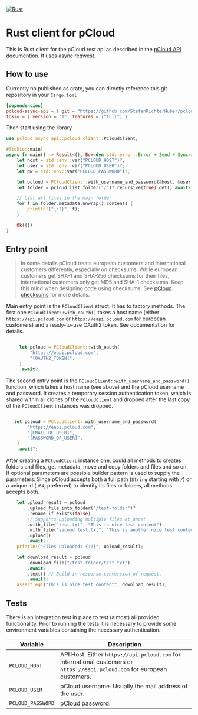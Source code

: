 [![Rust](https://github.com/StefanRichterHuber/pcloud-async-api/actions/workflows/rust.yml/badge.svg?branch=main)](https://github.com/StefanRichterHuber/pcloud-async-api/actions/workflows/rust.yml)

# Rust client for pCloud

This is Rust client for the pCloud rest api as described in the [pCloud API documention](https://docs.pcloud.com/). It uses async reqwest.

## How to use

Currently no published as crate, you can directly reference this git repository in your `Cargo.toml`

```toml
[dependencies]
pcloud-async-api = { git = "https://github.com/StefanRichterHuber/pcloud-async-api" }
tokio = { version = "1", features = ["full"] }

```

Then start using the library

```rust
use pcloud_async_api::pcloud_client::PCloudClient;

#[tokio::main]
async fn main() -> Result<(), Box<dyn std::error::Error + Send + Sync>> {
    let host = std::env::var("PCLOUD_HOST")?;
    let user = std::env::var("PCLOUD_USER")?;
    let pw = std::env::var("PCLOUD_PASSWORD")?;

    let pcloud = PCloudClient::with_username_and_password(&host, &user, &pw).await?;
    let folder = pcloud.list_folder("/")?.recursive(true).get().await?;

    // List all files in the main folder
    for f in folder.metadata.unwrap().contents {
        println!("{:?}", f);
    }

    Ok(())
}

```

## Entry point

> In some details pCloud treats european customers and international customers differently, especially on checksums. While european customers get SHA-1 and SHA-256 checksums for their files, international customers only get MD5 and SHA-1 checksums. Keep this mind when designing code using checksums. See [pCloud checksums](https://docs.pcloud.com/methods/file/checksumfile.html) for more details.

Main entry point is the `PCloudClient` struct. It has to factory methods. The first one `PCloudClient::with_oauth()` takes a host name (either `https://api.pcloud.com` or `https://eapi.pcloud.com` for european customers) and a ready-to-use OAuth2 token. See documentation for details.

```rust

     let pcloud = PCloudClient::with_oauth(
         "https://eapi.pcloud.com",
         "[OAUTH2_TOKEN]",
     )
     .await?;
```

The second entry point is the `PCloudClient::with_username_and_password()` function, which takes a host name (see above) and the pCloud username and password. It creates a temporary session authentication token, which is shared within all clones of the `PCloudClient` and dropped after the last copy of the `PCloudClient` instances was dropped.

```rust

   let pcloud = PCloudClient::with_username_and_password(
        "https://eapi.pcloud.com",
        "[EMAIL_OF_USER]",
        "[PASSWORD_OF_USER]",
    )
    .await?;
```

After creating a `PCloudClient` instance one, could all methods to creates folders and files, get metadata, move and copy folders and files and so on. If optional parameters are possible builder pattern is used to supply the parameters.
Since pCloud accepts both a full path (`String` starting with `/`) or a unique id (`u64`, preferred) to identify its files or folders, all methods accepts both.

```rust
    let upload_result = pcloud
        .upload_file_into_folder("/test-folder")?
        .rename_if_exists(false)
        // Supports uploading multiple files at once!
        .with_file("test.txt", "This is nice test content") 
        .with_file("second test.txt", "This is another nice test content")
        .upload()
        .await?;
    println!("Files uploaded: {:?}", upload_result);

```

```rust
    let download_result = pcloud
        .download_file("/test-folder/test.txt")
        .await?
        .text() // Build-in response conversion of reqwest.
        .await?;
    assert_eq!("This is nice test content", download_result);
```

## Tests

There is an integration test in place to test (almost) all provided functionality. Prior to running the tests it is necessary to provide some environment variables containing the necessary authentication.

| Variable          | Description |
|-------------------| ------------|
| `PCLOUD_HOST`     | API Host. Either `https://api.pcloud.com` for international customers or `https://eapi.pcloud.com` for european customers. |
| `PCLOUD_USER`     | pCloud username. Usually the mail address of the user. |
| `PCLOUD_PASSWORD` | pCloud password. |

